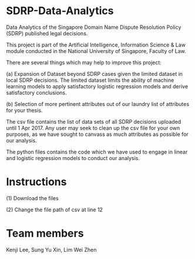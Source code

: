 # SDRP-Data-Analytics
Data Analytics of the Singapore Domain Name Dispute Resolution Policy (SDRP) published legal decisions.

This project is part of the Artificial Intelligence, Information Science & Law module conducted in the National University of Singapore, Faculty of Law. 

There are several things which may help to improve this project:

(a) Expansion of Dataset beyond SDRP cases given the limited dataset in local SDRP decisions. The limited dataset limits the ability of machine learning models to apply satisfactory logistic regression models and derive satisfactory conclusions.

(b) Selection of more pertinent attributes out of our laundry list of attributes for your thesis.

The csv file contains the list of data sets of all SDRP decisions uploaded until 1 Apr 2017. Any user may seek to clean up the csv file for your own purposes, as we have sought to canvass as much attributes as possible for our analysis.

The python files contains the code which we have used to engage in linear and logistic regression models to conduct our analysis.

# Instructions
(1) Download the files

(2) Change the file path of csv at line 12

# Team members
Kenji Lee, Sung Yu Xin, Lim Wei Zhen 
